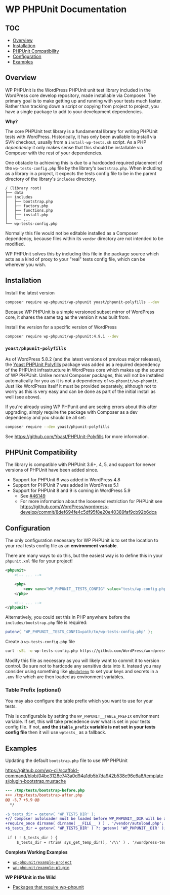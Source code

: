 # WP PHPUnit Documentation

## TOC

- [Overview](#overview)
- [Installation](#installation)
- [PHPUnit Compatibility](#phpunit-compatibility)
- [Configuration](#configuration)
- [Examples](#examples)

## Overview

WP PHPUnit is the WordPress PHPUnit unit test library included in the WordPress core develop repository, made installable via Composer. The primary goal is to make getting up and running with your tests much faster. Rather than tracking down a script or copying from project to project, you have a single package to add to your development dependencies.

**Why?**

The core PHPUnit test library is a fundamental library for writing PHPUnit tests with WordPress. Historically, it has only been available to install via SVN checkout, usually from a `install-wp-tests.sh` script.
As a PHP _dependency_ it only makes sense that this should be installable via Composer with the rest of your dependencies.

One obstacle to achieving this is due to a hardcoded required placement of the `wp-tests-config.php` file by the library's `bootstrap.php`. 
When including as a library in a project, it expects the tests config file to be in the parent directory of the library's `includes` directory.

```
/ (library root)
├── data
├── includes
│   ├── bootstrap.php
│   ├── factory.php
│   ├── functions.php
│   ├── install.php
│   └── ...
└── wp-tests-config.php
```

Normally this file would not be editable installed as a Composer dependency, because files within its `vendor` directory are not intended to be modified.

WP PHPUnit solves this by including this file in the package source which acts as a kind of proxy to your "real" tests config file, which can be wherever you wish.

## Installation

Install the latest version

```sh
composer require wp-phpunit/wp-phpunit yoast/phpunit-polyfills --dev
```

Because WP PHPUnit is a simple versioned subset mirror of WordPress core, it shares the same tag as the version it was built from.

Install the version for a specific version of WordPress

```sh
composer require wp-phpunit/wp-phpunit:4.9.1 --dev
```

### `yoast/phpunit-polyfills`

As of WordPress 5.8.2 (and the latest versions of previous major releases), the [Yoast PHPUnit Polyfills](https://github.com/Yoast/PHPUnit-Polyfills) package was added as a required dependency of the PHPUnit infrastructure in WordPress core which makes up the source of WP PHPUnit. Unlike normal Composer packages, this will not be installed automatically for you as it is not a dependency of `wp-phpunit/wp-phpunit`. Just like WordPress itself it must be provided separately, although not to worry as this is very easy and can be done as part of the initial install as well (see above).

If you're already using WP PHPunit and are seeing errors about this after upgrading, simply require the package with Composer as a dev dependency and you should be all set:

```sh
composer require --dev yoast/phpunit-polyfills
```

See https://github.com/Yoast/PHPUnit-Polyfills for more information.

## PHPUnit Compatibility

The library is compatible with PHPUnit 3.6+, 4, 5, and support for newer versions of PHPUnit have been added since.

* Support for PHPUnit 6 was added in WordPress 4.8
* Support for PHPUnit 7 was added in WordPress 5.1
* Support for PHPUnit 8 and 9 is coming in WordPress 5.9
    * See [#46149](https://core.trac.wordpress.org/ticket/46149)
    * For more information about the loosened restriction for PHPUnit see https://github.com/WordPress/wordpress-develop/commit/8def694fe4c5df95f8e20e40389faf9cb92b6dca

## Configuration

The only configuration necessary for WP PHPUnit is to set the location to your real tests config file as an **environment variable**.

There are many ways to do this, but the easiest way is to define this in your `phpunit.xml` file for your project!

```xml
<phpunit>
    <!-- ... -->

    <php>
        <env name="WP_PHPUNIT__TESTS_CONFIG" value="tests/wp-config.php" />
    </php>

    <!-- ... -->
</phpunit>
```

Alternatively, you could set this in PHP anywhere before the `includes/bootstrap.php` file is required:

```php
putenv( 'WP_PHPUNIT__TESTS_CONFIG=path/to/wp-tests-config.php' );
```

Create a `wp-tests-config.php` file

```sh
curl -sSL -o wp-tests-config.php https://github.com/WordPress/wordpress-develop/raw/master/wp-tests-config-sample.php
```

Modify this file as necessary as you will likely want to commit it to version control. Be sure not to hardcode any sensitive data into it. Instead you may consider using something like [`phpdotenv`](https://github.com/vlucas/phpdotenv) to set your keys and secrets in a `.env` file which are then loaded as environment variables.

### Table Prefix (optional)

You may also configure the table prefix which you want to use for your tests.

This is configurable by setting the `WP_PHPUNIT__TABLE_PREFIX` environment variable. If set, this will take precedence over what is set in your tests config file. If not, **and the `$table_prefix` variable is not set in your tests config file** then it will use `wptests_` as a fallback. 

## Examples

Updating the default `bootstrap.php` file to use WP PHPUnit

https://github.com/wp-cli/scaffold-command/blob/04be3128e743a0d94a1db5b7da942b538e96e6a8/templates/plugin-bootstrap.mustache

```diff
--- /tmp/tests/bootstrap-before.php
+++ /tmp/tests/bootstrap-after.php
@@ -5,7 +5,9 @@
  */
 
-$_tests_dir = getenv( 'WP_TESTS_DIR' );
+// Composer autoloader must be loaded before WP_PHPUNIT__DIR will be available
+require_once dirname( dirname( __FILE__ ) ) . '/vendor/autoload.php';
+$_tests_dir = getenv( 'WP_TESTS_DIR' ) ?: getenv( 'WP_PHPUNIT__DIR' );
 
 if ( ! $_tests_dir ) {
     $_tests_dir = rtrim( sys_get_temp_dir(), '/\\' ) . '/wordpress-tests-lib';

```

**Complete Working Examples**

- [`wp-phpunit/example-project`](https://github.com/wp-phpunit/example-project)
- [`wp-phpunit/example-plugin`](https://github.com/wp-phpunit/example-plugin)

**WP PHPUnit in the Wild**

- [Packages that require wp-phpunit](https://packagist.org/packages/wp-phpunit/wp-phpunit/dependents)
